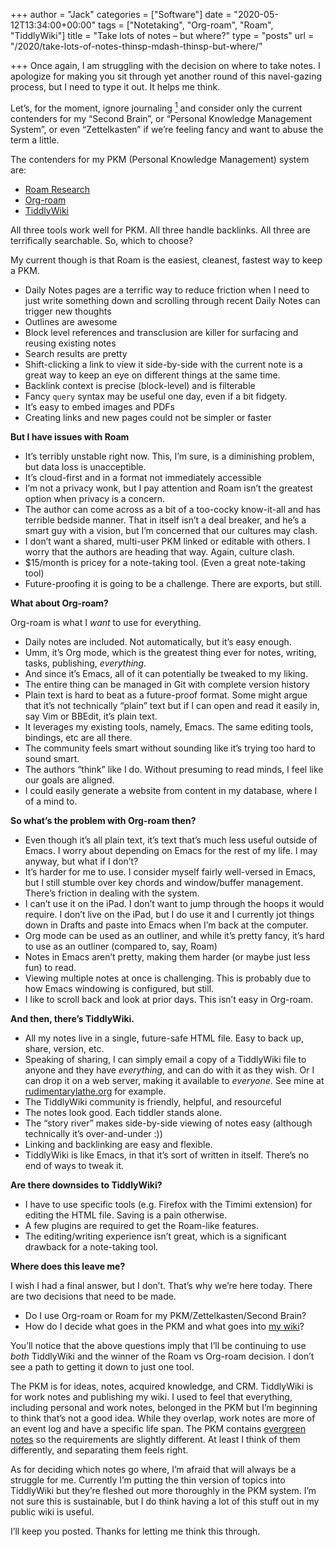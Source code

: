 +++
author = "Jack"
categories = ["Software"]
date = "2020-05-12T13:34:00+00:00"
tags = ["Notetaking", "Org-roam", "Roam", "TiddlyWiki"]
title = "Take lots of notes – but where?"
type = "posts"
url = "/2020/take-lots-of-notes-thinsp-mdash-thinsp-but-where/"

+++
Once again, I am struggling with the decision on where to take notes. I apologize for making you sit through yet another round of this navel-gazing process, but I need to type it out. It helps me think.

Let’s, for the moment, ignore journaling [<sup>1</sup>][1] and consider only the current contenders for my “Second Brain”, or “Personal Knowledge Management System”, or even “Zettelkasten” if we’re feeling fancy and want to abuse the term a little.


The contenders for my PKM (Personal Knowledge Management) system are:

  * [Roam Research][2]
  * [Org-roam][3]
  * [TiddlyWiki][4]

All three tools work well for PKM. All three handle backlinks. All three are terrifically searchable. So, which to choose?

My current though is that Roam is the easiest, cleanest, fastest way to keep a PKM.

  * Daily Notes pages are a terrific way to reduce friction when I need to just write something down and scrolling through recent Daily Notes can trigger new thoughts
  * Outlines are awesome
  * Block level references and transclusion are killer for surfacing and reusing existing notes
  * Search results are pretty
  * Shift-clicking a link to view it side-by-side with the current note is a great way to keep an eye on different things at the same time.
  * Backlink context is precise (block-level) and is filterable
  * Fancy `query` syntax may be useful one day, even if a bit fidgety.
  * It’s easy to embed images and PDFs
  * Creating links and new pages could not be simpler or faster

**But I have issues with Roam**

  * It’s terribly unstable right now. This, I’m sure, is a diminishing problem, but data loss is unacceptible.
  * It’s cloud-first and in a format not immediately accessible
  * I’m not a privacy wonk, but I pay attention and Roam isn’t the greatest option when privacy is a concern.
  * The author can come across as a bit of a too-cocky know-it-all and has terrible bedside manner. That in itself isn’t a deal breaker, and he’s a smart guy with a vision, but I’m concerned that our cultures may clash.
  * I don’t want a shared, multi-user PKM linked or editable with others. I worry that the authors are heading that way. Again, culture clash.
  * $15/month is pricey for a note-taking tool. (Even a great note-taking tool)
  * Future-proofing it is going to be a challenge. There are exports, but still.

**What about Org-roam?**

Org-roam is what I _want_ to use for everything.

  * Daily notes are included. Not automatically, but it’s easy enough.
  * Umm, it’s Org mode, which is the greatest thing ever for notes, writing, tasks, publishing, _everything_.
  * And since it’s Emacs, all of it can potentially be tweaked to my liking.
  * The entire thing can be managed in Git with complete version history
  * Plain text is hard to beat as a future-proof format. Some might argue that it’s not technically “plain” text but if I can open and read it easily in, say Vim or BBEdit, it’s plain text.
  * It leverages my existing tools, namely, Emacs. The same editing tools, bindings, etc are all there.
  * The community feels smart without sounding like it’s trying too hard to sound smart.
  * The authors “think” like I do. Without presuming to read minds, I feel like our goals are aligned.
  * I could easily generate a website from content in my database, where I of a mind to.

**So what’s the problem with Org-roam then?**

  * Even though it’s all plain text, it’s text that’s much less useful outside of Emacs. I worry about depending on Emacs for the rest of my life. I may anyway, but what if I don’t?
  * It’s harder for me to use. I consider myself fairly well-versed in Emacs, but I still stumble over key chords and window/buffer management. There’s friction in dealing with the system.
  * I can’t use it on the iPad. I don’t want to jump through the hoops it would require. I don’t live on the iPad, but I do use it and I currently jot things down in Drafts and paste into Emacs when I’m back at the computer.
  * Org mode can be used as an outliner, and while it’s pretty fancy, it’s hard to use as an outliner (compared to, say, Roam)
  * Notes in Emacs aren’t pretty, making them harder (or maybe just less fun) to read.
  * Viewing multiple notes at once is challenging. This is probably due to how Emacs windowing is configured, but still.
  * I like to scroll back and look at prior days. This isn’t easy in Org-roam.

**And then, there’s TiddlyWiki.**

  * All my notes live in a single, future-safe HTML file. Easy to back up, share, version, etc.
  * Speaking of sharing, I can simply email a copy of a TiddlyWiki file to anyone and they have _everything_, and can do with it as they wish. Or I can drop it on a web server, making it available to _everyone_. See mine at [rudimentarylathe.org][5] for example.
  * The TiddlyWiki community is friendly, helpful, and resourceful
  * The notes look good. Each tiddler stands alone.
  * The “story river” makes side-by-side viewing of notes easy (although technically it’s over-and-under&nbsp;:))
  * Linking and backlinking are easy and flexible.
  * TiddlyWiki is like Emacs, in that it’s sort of written in itself. There’s no end of ways to tweak it.

**Are there downsides to TiddlyWiki?**

  * I have to use specific tools (e.g.&nbsp;Firefox with the Timimi extension) for editing the HTML file. Saving is a pain otherwise.
  * A few plugins are required to get the Roam-like features.
  * The editing/writing experience isn’t great, which is a significant drawback for a note-taking tool.

**Where does this leave me?**

I wish I had a final answer, but I don’t. That’s why we’re here today. There are two decisions that need to be made.

  * Do I use Org-roam or Roam for my PKM/Zettelkasten/Second Brain?
  * How do I decide what goes in the PKM and what goes into [my wiki][5]?

You’ll notice that the above questions imply that I’ll be continuing to use _both_ TiddlyWiki and the winner of the Roam vs Org-roam decision. I don’t see a path to getting it down to just one tool.

The PKM is for ideas, notes, acquired knowledge, and CRM. TiddlyWiki is for work notes and publishing my wiki. I used to feel that everything, including personal and work notes, belonged in the PKM but I’m beginning to think that’s not a good idea. While they overlap, work notes are more of an event log and have a specific life span. The PKM contains [evergreen notes][6] so the requirements are slightly different. At least I think of them differently, and separating them feels right.

As for deciding which notes go where, I’m afraid that will always be a struggle for me. Currently I’m putting the thin version of topics into TiddlyWiki but they’re fleshed out more thoroughly in the PKM system. I’m not sure this is sustainable, but I do think having a lot of this stuff out in my public wiki is useful.

I’ll keep you posted. Thanks for letting me think this through.

 [1]: https://wp.copingmechanism.com/2020/take-lots-of-notes-thinsp-mdash-thinsp-but-where#footnote-14L6
 [2]: https://roamresearch.com
 [3]: https://github.com/org-roam/org-roam
 [4]: https://tiddlywiki.com
 [5]: https://rudimentarylathe.org
 [6]: https://notes.andymatuschak.org/Evergreen_notes